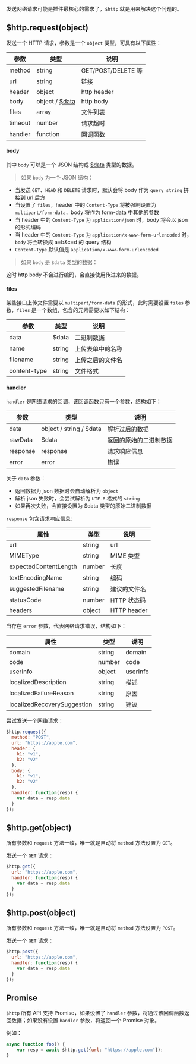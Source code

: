 发送网络请求可能是插件最核心的需求了，`$http` 就是用来解决这个问题的。

## $http.request(object)

发送一个 HTTP 请求，参数是一个 `object` 类型，可具有以下属性：

| 参数 | 类型 | 说明 |
| --- | --- | --- |
| method | string | GET/POST/DELETE 等 |
| url | string | 链接 |
| header | object | http header |
| body | object / [$data](plugin/api/data.md) | http body |
| files | array | 文件列表 |
| timeout | number | 请求超时 |
| handler | function | 回调函数 |

#### body

其中 `body` 可以是一个 JSON 结构或 [$data](plugin/api/data.md) 类型的数据。

> 如果 `body` 为一个 JSON 结构：

* 当发送 `GET`、`HEAD` 和 `DELETE` 请求时，默认会将 body 作为 `query string` 拼接到 url 后方
* 当设置了 `files`，header 中的 `Content-Type` 将被强制设置为 `multipart/form-data`，body 将作为 form-data 中其他的参数
* 当 header 中的 `Content-Type` 为 `application/json` 时，body 将会以 json 的形式编码
* 当 header 中的 `Content-Type` 为 `application/x-www-form-urlencoded` 时，`body` 将会转换成 a=b&c=d 的 query 结构
* `Content-Type` 默认值是 `application/x-www-form-urlencoded`

> 如果 `body` 是 `$data` 类型的数据：

这时 http body 不会进行编码，会直接使用传进来的数据。

#### files

某些接口上传文件需要以 `multipart/form-data` 的形式，此时需要设置 `files` 参数，`files` 是一个数组，包含的元素需要以如下结构：

| 参数 | 类型 | 说明 |
| --- | --- | --- |
| data | $data | 二进制数据 |
| name | string	 | 上传表单中的名称 |
| filename | string | 上传之后的文件名 |
| content-type | string | 文件格式 |

#### handler

`handler` 是网络请求的回调，该回调函数只有一个参数，结构如下：

| 参数 | 类型 | 说明 |
| --- | --- | --- |
| data | object / string / $data | 解析过后的数据 |
| rawData | $data | 返回的原始的二进制数据 |
| response | response | 请求响应信息 |
| error | error | 错误 |

关于 `data` 参数：

* 返回数据为 json 数据时会自动解析为 `object`
* 解析 json 失败时，会尝试解析为 `UTF-8` 格式的 `string`
* 如果再次失败，会直接设置为 $data 类型的原始二进制数据

`response` 包含请求响应信息:

| 属性 | 类型 | 说明 |
| --- | --- | --- |
| url | string | url |
| MIMEType | string | MIME 类型 |
| expectedContentLength | number | 长度 |
| textEncodingName | string | 编码 |
| suggestedFilename | string | 建议的文件名 |
| statusCode | number | HTTP 状态码 |
| headers | object | HTTP header |

当存在 `error` 参数，代表网络请求错误，结构如下：

| 属性 | 类型 | 说明 |
| --- | --- | --- |
| domain | string | domain |
| code | number | code |
| userInfo | object | userInfo |
| localizedDescription | string | 描述 |
| localizedFailureReason | string | 原因 |
| localizedRecoverySuggestion | string | 建议 |

尝试发送一个网络请求：

```js
$http.request({
  method: "POST",
  url: "https://apple.com",
  header: {
    k1: "v1",
    k2: "v2"
  },
  body: {
    k1: "v1",
    k2: "v2"
  },
  handler: function(resp) {
    var data = resp.data
  }
});
```

## $http.get(object)

所有参数和 `request` 方法一致，唯一就是自动将 `method` 方法设置为 `GET`。

发送一个 `GET` 请求：

```js
$http.get({
  url: "https://apple.com",
  handler: function(resp) {
    var data = resp.data
  }
});
```

## $http.post(object)

所有参数和 `request` 方法一致，唯一就是自动将 `method` 方法设置为 `POST`。

发送一个 `GET` 请求：

```js
$http.post({
  url: "https://apple.com",
  handler: function(resp) {
    var data = resp.data
  }
});
```

## Promise

`$http` 所有 API 支持 Promise，如果设置了 `handler` 参数，将通过该回调函数返回数据；如果没有设置 `handler` 参数，将返回一个 Promise 对象。

例如：

```js
async function foo() {
    var resp = await $http.get({url: "https://apple.com"});
}
```